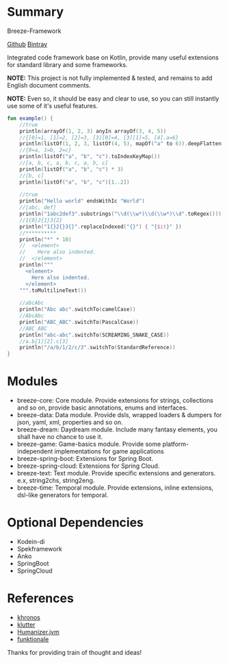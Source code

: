 # Summary

Breeze-Framework

[Github](https://github.com/DragonKnightOfBreeze/breeze-framework)
[Bintray](https://bintray.com/breeze-knights/breeze-framework)

Integrated code framework base on Kotlin, provide many useful extensions for standard library and some frameworks.

**NOTE:** This project is not fully implemented & tested, and remains to add English document comments.

**NOTE:** Even so, it should be easy and clear to use, so you can still instantly use some of it's useful features.

```kotlin
fun example() {
    //true
    println(arrayOf(1, 2, 3) anyIn arrayOf(3, 4, 5))
    //{[0]=1, [1]=2, [2]=3, [3][0]=4, [3][1]=5, [4].a=6}
    println(listOf(1, 2, 3, listOf(4, 5), mapOf("a" to 6)).deepFlatten())
    //{0=a, 1=b, 2=c}
    println(listOf("a", "b", "c").toIndexKeyMap())
    //[a, b, c, a, b, c, a, b, c]
    println(listOf("a", "b", "c") * 3)
    //[b, c]
    println(listOf("a", "b", "c")[1..2])
    
    //true
    println("Hello world" endsWithIc "World")
    //[abc, def]
    println("1abc2def3".substrings("\\d(\\w*)\\d(\\w*)\\d".toRegex()))
    //1{0}2{1}3{2}
    println("1{}2{}3{}".replaceIndexed("{}") { "{$it}" })
    //**********
    println("*" * 10)
    //  <element>
    //    Here also indented.
    //  </element>
    println("""
      <element>
        Here also indented.
      </element>
    """.toMultilineText())
    	
    //abcAbc
    println("Abc abc".switchTo(camelCase))
    //AbcAbc
    println("ABC_ABC".switchTo(PascalCase))
    //ABC_ABC
    println("abc-abc".switchTo(SCREAMING_SNAKE_CASE))
    //a.b[1][2].c[3]
    println("/a/b/1/2/c/3".switchTo(StandardReference))
}
```

# Modules

* breeze-core: Core module. Provide extensions for strings, collections and so on, provide basic annotations, enums and interfaces. 
* breeze-data: Data module. Provide dsls, wrapped loaders & dumpers for json, yaml, xml, properties and so on.  
* breeze-dream: Daydream module. Include many fantasy elements, you shall have no chance to use it. 
* breeze-game: Game-basics module. Provide some platform-independent implementations for game applications
* breeze-spring-boot: Extensions for Spring Boot.
* breeze-spring-cloud: Extensions for Spring Cloud.
* breeze-text: Text module. Provide specific extensions and generators. e.x, string2chs, string2eng.
* breeze-time: Temporal module. Provide extensions, inline extensions, dsl-like generators for temporal.

# Optional Dependencies

* Kodein-di
* Spekframework
* Anko
* SpringBoot
* SpringCloud

# References

* [khronos](https://github.com/hotchemi/khronos)
* [klutter](https://github.com/kohesive/klutter)
* [Humanizer.jvm](https://github.com/MehdiK/Humanizer.jvm)
* [funktionale](https://github.com/MarioAriasC/funKTionale/tree/master/funktionale-composition)

Thanks for providing train of thought and ideas!
